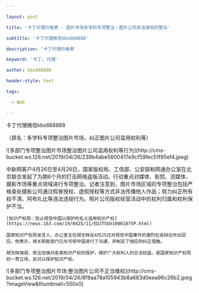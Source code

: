 ---
layout: post
title: '卡丁代理价格表 - 图片市场多学科专项整治：图片公司非法维权的整治'
subtitle: '卡丁代理微信kbs668888'
description: '卡丁代理价格表'
keyword: '卡丁, 代理'
author: kbs668888
header-style: text
tags:
  - Web
---
卡丁代理微信kbs668888

（原名：多学科专项整治图片市场，纠正图片公司滥用权利等）

![多部门专项整治图片市场整治图片公司滥用权利等行为](http://cms-
bucket.ws.126.net/2019/04/26/239b4abe5600417e9cf59fec51f95ef4.jpeg)

中新网客户4月26日至4月26日，国家版权局、工信部、公安部和网通办公室在北京联合发起了为期6个月的打击网络盗版活动。行动重点对媒体、影院、流媒体、摄影市场等重点领域进行专项整治。记者注意到，图片市场区域的专项整治包括严格查处摄影公司通过假冒授权、虚假授权等方式非法传播他人作品；努力纠正所有权不清、阿布扎比等违法违规行为。照片公司版权经营活动中的权利归属和权利保护不当。

    
    
    [知识产权局：防止视觉中国以保护的名义滥用知识产权](https://news.163.com/19/0425/11/EDJT5OV10001875P.html)
    
    国家知识产权局发言人、办公室主任胡文辉在4月25日对视觉中国事件的激烈社会辩论作出回应。他表示，相关职能部门已与可视中国进行了沟通，并制定了相应的纠正措施。
    
    胡文辉强调，依法加强对各类知识产权的保护，维护广大权利人的合法权益，是国家知识产权局的一贯立场，反对以保护知识产权。

![多部门专项整治图片市场:整治图片公司不正当维权](http://cms-
bucket.ws.126.net/2019/04/26/8f8aa78a105943b8a683d0eea96c26b2.jpeg?imageView&thumbnail=550x0)

  

